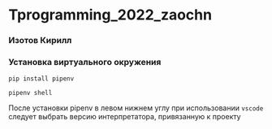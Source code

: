 # Tprogramming_2022_zaochn
### Изотов Кирилл

### Установка виртуального окружения 

```shell
pip install pipenv
```

```
pipenv shell
```

После установки pipenv в левом нижнем углу при использовании `vscode` следует выбрать версию интерпретатора, привязанную к проекту